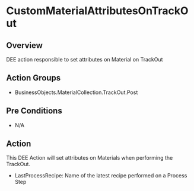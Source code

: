 # CustomMaterialAttributesOnTrackOut

## Overview

DEE action responsible to set attributes on Material on TrackOut

## Action Groups

- BusinessObjects.MaterialCollection.TrackOut.Post

## Pre Conditions

- N/A

## Action

This DEE Action will set attributes on Materials when performing the TrackOut.

- LastProcessRecipe: Name of the latest recipe performed on a Process Step
